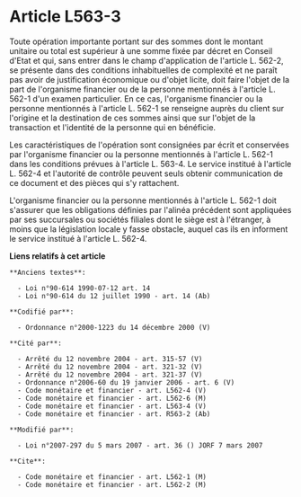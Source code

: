 # Article L563-3

Toute opération importante portant sur des sommes dont le montant unitaire ou total est supérieur à une somme fixée par
décret en Conseil d'Etat et qui, sans entrer dans le champ d'application de l'article L. 562-2, se présente dans des
conditions inhabituelles de complexité et ne paraît pas avoir de justification économique ou d'objet licite, doit faire
l'objet de la part de l'organisme financier ou de la personne mentionnés à l'article L. 562-1 d'un examen particulier. En ce
cas, l'organisme financier ou la personne mentionnés à l'article L. 562-1 se renseigne auprès du client sur l'origine et la
destination de ces sommes ainsi que sur l'objet de la transaction et l'identité de la personne qui en bénéficie.

Les caractéristiques de l'opération sont consignées par écrit et conservées par l'organisme financier ou la personne
mentionnés à l'article L. 562-1 dans les conditions prévues à l'article L. 563-4. Le service institué à l'article L. 562-4 et
l'autorité de contrôle peuvent seuls obtenir communication de ce document et des pièces qui s'y rattachent.

L'organisme financier ou la personne mentionnés à l'article L. 562-1 doit s'assurer que les obligations définies par l'alinéa
précédent sont appliquées par ses succursales ou sociétés filiales dont le siège est à l'étranger, à moins que la législation
locale y fasse obstacle, auquel cas ils en informent le service institué à l'article L. 562-4.

**Liens relatifs à cet article**

	**Anciens textes**:

	  - Loi n°90-614 1990-07-12 art. 14
	  - Loi n°90-614 du 12 juillet 1990 - art. 14 (Ab)

	**Codifié par**:

	  - Ordonnance n°2000-1223 du 14 décembre 2000 (V)

	**Cité par**:

	  - Arrêté du 12 novembre 2004 - art. 315-57 (V)
	  - Arrêté du 12 novembre 2004 - art. 321-32 (V)
	  - Arrêté du 12 novembre 2004 - art. 321-37 (V)
	  - Ordonnance n°2006-60 du 19 janvier 2006 - art. 6 (V)
	  - Code monétaire et financier - art. L562-4 (V)
	  - Code monétaire et financier - art. L562-6 (M)
	  - Code monétaire et financier - art. L563-4 (V)
	  - Code monétaire et financier - art. R563-2 (Ab)

	**Modifié par**:

	  - Loi n°2007-297 du 5 mars 2007 - art. 36 () JORF 7 mars 2007

	**Cite**:

	  - Code monétaire et financier - art. L562-1 (M)
	  - Code monétaire et financier - art. L562-2 (M)
